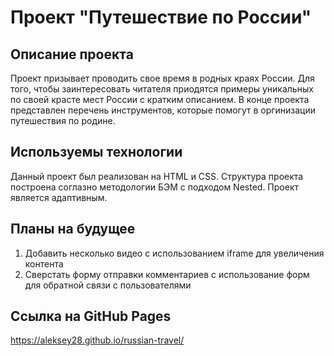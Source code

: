 # Проект "Путешествие по России"

## Описание проекта

Проект призывает проводить свое время в родных краях России. Для того, чтобы заинтересовать читателя приодятся примеры уникальных по своей красте мест России с кратким описанием.
В конце проекта представлен перечень инструментов, которые помогут в оргинизации путешествия по родине.

## Используемы технологии

Данный проект был реализован на HTML и CSS. Структура проекта построена соглазно методологии БЭМ с подходом Nested.
Проект является адаптивным.

## Планы на будущее

1. Добавить несколько видео с использованием iframe для увеличения контента
2. Сверстать форму отправки комментариев с использование форм для обратной связи с пользователями

## Ссылка на GitHub Pages

https://aleksey28.github.io/russian-travel/

